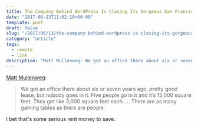 ```yaml
---
title: The Company Behind WordPress Is Closing Its Gorgeous San Francisco Office Because Its Employees Never Show Up
date: "2017-06-13T11:02:18+00:00"
template: post
draft: false
slug: "/2017/06/13/the-company-behind-wordpress-is-closing-its-gorgeous-san-francisco-office-because-its-employees-never-show-up/"
category: "article"
tags:
  - remote
  - link
description: "Matt Mullenweg: We got an office there about six or seven years ago, pretty good lease, but nobody goes in it. Five people go in it and it’s 15,000 square feet. They get like 3,000 square feet each. … There are as many gaming tables as there are people."
---
```


<a href="https://qz.com/1002655/the-company-behind-wordpress-is-closing-its-gorgeous-san-francisco-office-because-its-employees-never-show-up/">Matt Mullenweg</a>:

<blockquote>We got an office there about six or seven years ago, pretty good lease, but nobody goes in it. Five people go in it and it’s 15,000 square feet. They get like 3,000 square feet each. … There are as many gaming tables as there are people.</blockquote>
I bet that's some serious rent money to save.
